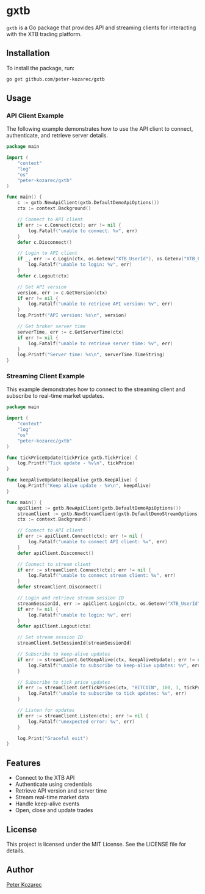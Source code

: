 # gxtb

`gxtb` is a Go package that provides API and streaming clients for interacting with the XTB trading platform.

## Installation

To install the package, run:

```sh
go get github.com/peter-kozarec/gxtb
```

## Usage

### API Client Example

The following example demonstrates how to use the API client to connect, authenticate, and retrieve server details.

```go
package main

import (
	"context"
	"log"
	"os"
	"peter-kozarec/gxtb"
)

func main() {
	c := gxtb.NewApiClient(gxtb.DefaultDemoApiOptions())
	ctx := context.Background()

	// Connect to API client
	if err := c.Connect(ctx); err != nil {
		log.Fatalf("unable to connect: %v", err)
	}
	defer c.Disconnect()

	// Login to API client
	if _, err := c.Login(ctx, os.Getenv("XTB_UserId"), os.Getenv("XTB_Password"), "testApp"); err != nil {
		log.Fatalf("unable to login: %v", err)
	}
	defer c.Logout(ctx)

	// Get API version
	version, err := c.GetVersion(ctx)
	if err != nil {
		log.Fatalf("unable to retrieve API version: %v", err)
	}
	log.Printf("API version: %s\n", version)

	// Get broker server time
	serverTime, err := c.GetServerTime(ctx)
	if err != nil {
		log.Fatalf("unable to retrieve server time: %v", err)
	}
	log.Printf("Server time: %s\n", serverTime.TimeString)
}
```

### Streaming Client Example

This example demonstrates how to connect to the streaming client and subscribe to real-time market updates.

```go
package main

import (
	"context"
	"log"
	"os"
	"peter-kozarec/gxtb"
)

func tickPriceUpdate(tickPrice gxtb.TickPrice) {
	log.Printf("Tick update - %v\n", tickPrice)
}

func keepAliveUpdate(keepAlive gxtb.KeepAlive) {
	log.Printf("Keep alive update - %v\n", keepAlive)
}

func main() {
	apiClient := gxtb.NewApiClient(gxtb.DefaultDemoApiOptions())
	streamClient := gxtb.NewStreamClient(gxtb.DefaultDemoStreamOptions())
	ctx := context.Background()

	// Connect to API client
	if err := apiClient.Connect(ctx); err != nil {
		log.Fatalf("unable to connect API client: %v", err)
	}
	defer apiClient.Disconnect()

	// Connect to stream client
	if err := streamClient.Connect(ctx); err != nil {
		log.Fatalf("unable to connect stream client: %v", err)
	}
	defer streamClient.Disconnect()

	// Login and retrieve stream session ID
	streamSessionId, err := apiClient.Login(ctx, os.Getenv("XTB_UserId"), os.Getenv("XTB_Password"), "testApp")
	if err != nil {
		log.Fatalf("unable to login: %v", err)
	}
	defer apiClient.Logout(ctx)

	// Set stream session ID
	streamClient.SetSessionId(streamSessionId)

	// Subscribe to keep-alive updates
	if err := streamClient.GetKeepAlive(ctx, keepAliveUpdate); err != nil {
		log.Fatalf("unable to subscribe to keep-alive updates: %v", err)
	}

	// Subscribe to tick price updates
	if err := streamClient.GetTickPrices(ctx, "BITCOIN", 100, 1, tickPriceUpdate); err != nil {
		log.Fatalf("unable to subscribe to tick updates: %v", err)
	}

	// Listen for updates
	if err := streamClient.Listen(ctx); err != nil {
		log.Fatalf("unexpected error: %v", err)
	}

	log.Print("Graceful exit")
}
```

## Features

- Connect to the XTB API
- Authenticate using credentials
- Retrieve API version and server time
- Stream real-time market data
- Handle keep-alive events
- Open, close and update trades

## License

This project is licensed under the MIT License. See the LICENSE file for details.

## Author

[Peter Kozarec](https://github.com/peter-kozarec)

